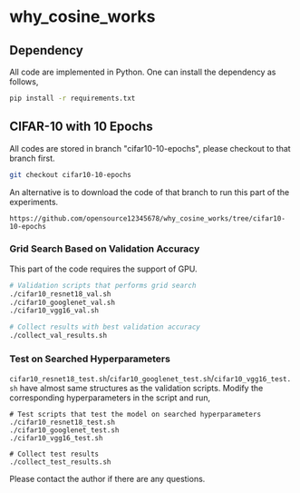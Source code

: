 # why_cosine_works

## Dependency

All code are implemented in Python. One can install the dependency as follows,

```sh
pip install -r requirements.txt
```

## CIFAR-10 with 10 Epochs

All codes are stored in branch "cifar10-10-epochs", please checkout to that
branch first.

```sh
git checkout cifar10-10-epochs
```

An alternative is to download the code of that branch to run this part of the
experiments.

```
https://github.com/opensource12345678/why_cosine_works/tree/cifar10-10-epochs
```

### Grid Search Based on Validation Accuracy

This part of the code requires the support of GPU.

```sh
# Validation scripts that performs grid search
./cifar10_resnet18_val.sh
./cifar10_googlenet_val.sh
./cifar10_vgg16_val.sh

# Collect results with best validation accuracy
./collect_val_results.sh
```

### Test on Searched Hyperparameters

`cifar10_resnet18_test.sh`/`cifar10_googlenet_test.sh`/`cifar10_vgg16_test.sh`
have almost same structures as the validation scripts. Modify the corresponding
hyperparameters in the script and run,

```
# Test scripts that test the model on searched hyperparameters
./cifar10_resnet18_test.sh
./cifar10_googlenet_test.sh
./cifar10_vgg16_test.sh

# Collect test results
./collect_test_results.sh
```

Please contact the author if there are any questions.
